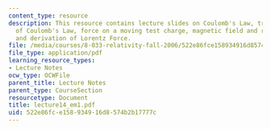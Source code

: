 ```yaml
---
content_type: resource
description: This resource contains lecture slides on Coulomb's Law, transformation
  of Coulomb's Law, force on a moving test charge, magnetic field and relativity,
  and derivation of Lorentz Force.
file: /media/courses/8-033-relativity-fall-2006/522e86fce158934916d8574b2b17777c_lecture14_em1.pdf
file_type: application/pdf
learning_resource_types:
- Lecture Notes
ocw_type: OCWFile
parent_title: Lecture Notes
parent_type: CourseSection
resourcetype: Document
title: lecture14_em1.pdf
uid: 522e86fc-e158-9349-16d8-574b2b17777c
---
```

